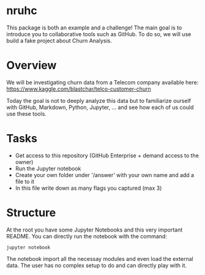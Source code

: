 # nruhc

This package is both an example and a challenge! The main goal is to introduce you to collaborative tools such as GitHub.
To do so, we will use build a fake project about Churn Analysis.

# Overview

We will be investigating churn data from a Telecom company available here:
https://www.kaggle.com/blastchar/telco-customer-churn

Today the goal is not to deeply analyze this data but to familiarize ourself with GitHub, Markdown, Python, Jupyter, ... and see how each of us could use these tools.

# Tasks

* Get access to this repository (GitHub Enterprise + demand access to the owner)
* Run the Jupyter notebook
* Create your own folder under '/answer' with your own name and add a file to it
* In this file write down as many flags you captured (max 3)
<!-- Here is a flag -->
<!-- M4RD0WN4L1F3 -->

# Structure

At the root you have some Jupyter Notebooks and this very important README.
You can directly run the notebook with the command:
```
jupyter notebook
```

The notebook import all the necessay modules and even load the external data. The user has no complex setup to do and can directly play with it.

